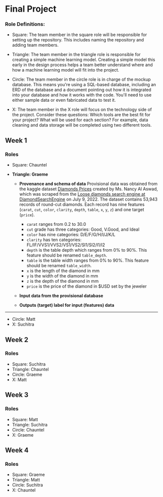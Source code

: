 # Final Project

### Role Definitions: 
- Square: The team member in the square role will be responsible for setting up the repository. This includes naming the repository and adding team members.

- Triangle: The team member in the triangle role is responsible for creating a simple machine learning model. Creating a simple model this early in the design process helps a team better understand where and how a machine learning model will fit into the project. 

- Circle: The team member in the circle role is in charge of the mockup database. This means you're using a SQL-based database, including an ERD of the database and a document pointing out how it is integrated into your database and how it works with the code. You'll need to use either sample data or even fabricated data to test it. 

- X: The team member in the X role will focus on the technology side of the project. Consider these questions: Which tools are the best fit for your project? What will be used for each section? For example, data cleaning and data storage will be completed using two different tools. 


## Week 1

### Roles
- Square: Chauntel
- **Triangle: Graeme**

    - **Provenance and schema of data** Provisional data was obtained from the kaggle dataset [Diamonds Prices](https://www.kaggle.com/datasets/nancyalaswad90/diamonds-prices?select=Diamonds+Prices2022.csv) created by Ms. Nancy Al Aswad, which was scraped from the [Loose diamonds search engine at DiamondSearchEngine](https://www.diamondse.info/diamond-prices.asp) on July 9, 2022. The dataset contains 53,943 records of round-cut diamonds. Each record has nine features (`carat`, `cut`, `color`, `clarity`, `depth`, `table`, `x`, `y`, `z`) and one target (`price`). 
        - `carat` ranges from 0.2 to 30.0
        - `cut` grade has three categories: Good, V.Good, and Ideal
        - `color` has nine categories: D/E/F/G/H/I/J/K/L
        - `clarity` has ten categories: FL/IF/VVS1/VVS2/VS1/VS2/SI1/SI2/I1/I2
        - `depth` is the table depth which ranges from 0% to 90%. This feature should be renamed `table_depth`.
        - `table` is the table width ranges from 0% to 90%. This feature should be renamed `table_width`.
        - `x` is the length of the diamond in mm
        - `y` is the width of the diamond in mm
        - `z` is the depth of the diamond in mm
        - `price` is the price of the diamond in $USD set by the jeweler

    - **Input data from the provisional database** 

    - **Outputs (target) label for input (features) data**



---

- Circle: Matt
- X: Suchitra



## Week 2

### Roles
- Square: Suchitra
- Triangle: Chauntel
- Circle: Graeme
- X: Matt



## Week 3

### Roles
- Square: Matt
- Triangle: Suchitra
- Circle: Chauntel
- X: Graeme



## Week 4

### Roles
- Square: Graeme
- Triangle: Matt
- Circle: Suchitra
- X: Chauntel


